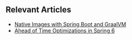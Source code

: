 ## Relevant Articles
- [Native Images with Spring Boot and GraalVM](https://www.baeldung.com/spring-native-intro)
- [Ahead of Time Optimizations in Spring 6](https://www.baeldung.com/spring-6-ahead-of-time-optimizations)
